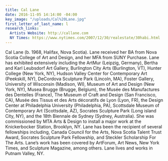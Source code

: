 ```yaml
---
title: Cal Lane
date: 2016-11-05 14:14:00 -04:00
key_image: "/uploads/Cal%20Lane.jpg"
first_letter_of_last_name: l
research_links:
  Artists Website: http://callane.com
  NY Times: https://www.nytimes.com/2007/12/30/realestate/30habi.html
---
```


Cal Lane (b. 1968, Halifax, Nova Scotia). Lane received her BA from Nova Scotia College of Art and Design, and her MFA from SUNY Purchase. Lane has exhibited extensively including the ArtMur (Leipzig, Germany), Bertha and Karl Leubsdorf Art Gallery, Burlington City Arts (Burlington, VT), Hunter College (New York, NY), Hudson Valley Center for Contemporary Art (Peekskill, NY), DeCordova Sculpture Park (Lincoln, MA), Foster Gallery, University of Wisconsin (Madison, WI), Museum of Art and Design (New York, NY), Musea Brugge (Brugge, Belgium), the Musée des Manufactures des Dentelles (France), The Museum of Craft and Design (San Francisco, CA), Musée des Tissus et des Arts décoratifs de Lyon (Lyon, FR), the Design Center at Philadelphia University (Philadelphia, PA), Scottsdale Museum of Contemporary Art (Scottsdale, AZ), Socrates Sculpture Park (Long island City, NY), and the 18th Biennale de Sydney (Sydney, Australia). She was commissioned by MTA Arts & Design to install a major work at the Knickerbocker Station, Brooklyn, NY. Lane has been the recipient of several fellowships including, Canada Council for the Arts, Nova Scotia Talent Trust Award, Socrates Sculpture Park Fellowship, and Steckler Scholarship For The Arts. Lane’s work has been covered by ArtForum, Art News, New York Times, and Sculpture Magazine, among others. Lane lives and works in Putnam Valley, NY. 